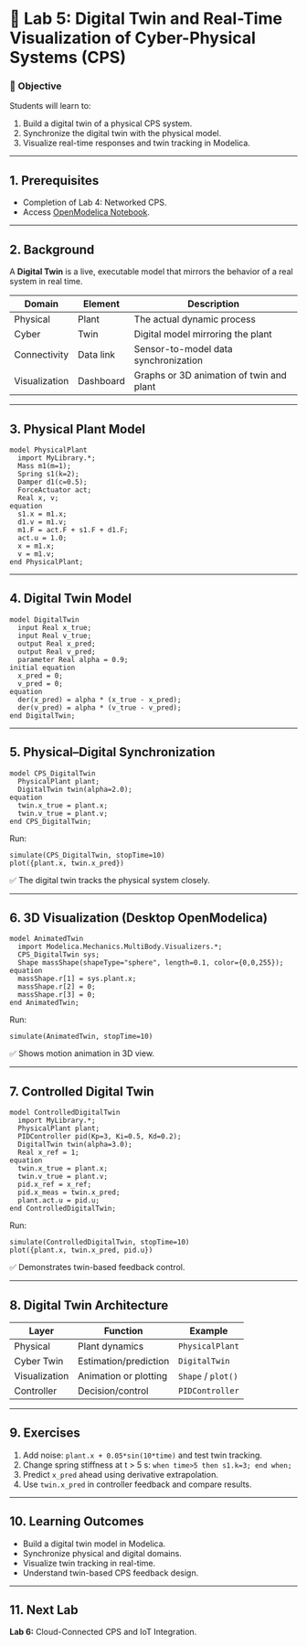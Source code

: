 # 🧩 Lab 5: Digital Twin and Real-Time Visualization of Cyber-Physical Systems (CPS)

### 🎯 Objective
Students will learn to:
1. Build a digital twin of a physical CPS system.
2. Synchronize the digital twin with the physical model.
3. Visualize real-time responses and twin tracking in Modelica.

---

## 1. Prerequisites
- Completion of Lab 4: Networked CPS.
- Access [OpenModelica Notebook](https://notebook.openmodelica.org).

---

## 2. Background
A **Digital Twin** is a live, executable model that mirrors the behavior of a real system in real time.

| Domain | Element | Description |
|---------|----------|-------------|
| Physical | Plant | The actual dynamic process |
| Cyber | Twin | Digital model mirroring the plant |
| Connectivity | Data link | Sensor-to-model data synchronization |
| Visualization | Dashboard | Graphs or 3D animation of twin and plant |

---

## 3. Physical Plant Model
```modelica
model PhysicalPlant
  import MyLibrary.*;
  Mass m1(m=1);
  Spring s1(k=2);
  Damper d1(c=0.5);
  ForceActuator act;
  Real x, v;
equation
  s1.x = m1.x;
  d1.v = m1.v;
  m1.F = act.F + s1.F + d1.F;
  act.u = 1.0;
  x = m1.x;
  v = m1.v;
end PhysicalPlant;
```

---

## 4. Digital Twin Model
```modelica
model DigitalTwin
  input Real x_true;
  input Real v_true;
  output Real x_pred;
  output Real v_pred;
  parameter Real alpha = 0.9;
initial equation
  x_pred = 0;
  v_pred = 0;
equation
  der(x_pred) = alpha * (x_true - x_pred);
  der(v_pred) = alpha * (v_true - v_pred);
end DigitalTwin;
```

---

## 5. Physical–Digital Synchronization
```modelica
model CPS_DigitalTwin
  PhysicalPlant plant;
  DigitalTwin twin(alpha=2.0);
equation
  twin.x_true = plant.x;
  twin.v_true = plant.v;
end CPS_DigitalTwin;
```

Run:
```modelica
simulate(CPS_DigitalTwin, stopTime=10)
plot({plant.x, twin.x_pred})
```

✅ The digital twin tracks the physical system closely.

---

## 6. 3D Visualization (Desktop OpenModelica)
```modelica
model AnimatedTwin
  import Modelica.Mechanics.MultiBody.Visualizers.*;
  CPS_DigitalTwin sys;
  Shape massShape(shapeType="sphere", length=0.1, color={0,0,255});
equation
  massShape.r[1] = sys.plant.x;
  massShape.r[2] = 0;
  massShape.r[3] = 0;
end AnimatedTwin;
```

Run:
```modelica
simulate(AnimatedTwin, stopTime=10)
```

✅ Shows motion animation in 3D view.

---

## 7. Controlled Digital Twin
```modelica
model ControlledDigitalTwin
  import MyLibrary.*;
  PhysicalPlant plant;
  PIDController pid(Kp=3, Ki=0.5, Kd=0.2);
  DigitalTwin twin(alpha=3.0);
  Real x_ref = 1;
equation
  twin.x_true = plant.x;
  twin.v_true = plant.v;
  pid.x_ref = x_ref;
  pid.x_meas = twin.x_pred;
  plant.act.u = pid.u;
end ControlledDigitalTwin;
```

Run:
```modelica
simulate(ControlledDigitalTwin, stopTime=10)
plot({plant.x, twin.x_pred, pid.u})
```

✅ Demonstrates twin-based feedback control.

---

## 8. Digital Twin Architecture
| Layer | Function | Example |
|--------|-----------|----------|
| Physical | Plant dynamics | `PhysicalPlant` |
| Cyber Twin | Estimation/prediction | `DigitalTwin` |
| Visualization | Animation or plotting | `Shape` / `plot()` |
| Controller | Decision/control | `PIDController` |

---

## 9. Exercises
1. Add noise: `plant.x + 0.05*sin(10*time)` and test twin tracking.
2. Change spring stiffness at t > 5 s: `when time>5 then s1.k=3; end when;`
3. Predict `x_pred` ahead using derivative extrapolation.
4. Use `twin.x_pred` in controller feedback and compare results.

---

## 10. Learning Outcomes
- Build a digital twin model in Modelica.
- Synchronize physical and digital domains.
- Visualize twin tracking in real-time.
- Understand twin-based CPS feedback design.

---

## 11. Next Lab
**Lab 6:** Cloud-Connected CPS and IoT Integration.

